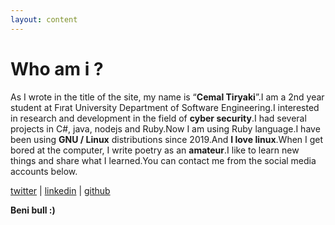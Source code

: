 ```yaml
---
layout: content
---
```


# Who am i ?
As I wrote in the title of the site, my name is “**Cemal Tiryaki**”.I am a 2nd year student at Fırat University Department of Software Engineering.I interested in research and development in the field of **cyber security**.I had several projects in C#, java, nodejs and Ruby.Now I am using Ruby language.I have been using **GNU / Linux** distributions since 2019.And **I love linux**.When I get bored at the computer, I write poetry as an **amateur**.I like to learn new things and share what I learned.You can contact me from the social media accounts below.

[twitter](https://twitter.com/cmltryk) | [linkedin](https://www.linkedin.com/in/cemal-tiryaki-b1b376197/) | [github](https://github.com/sadeceben)


**Beni bull :)**
 
